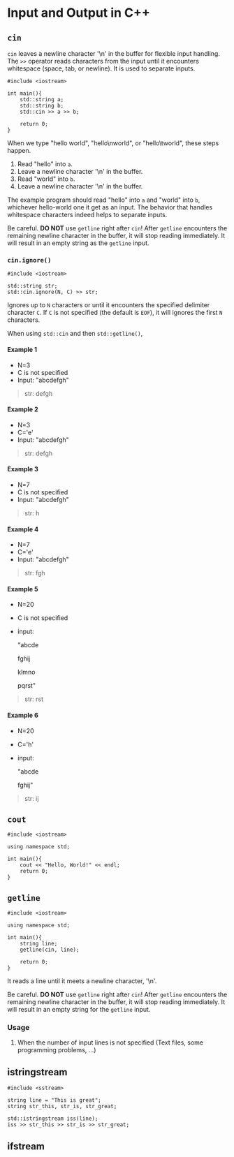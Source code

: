 # Input and Output in C++

## `cin`
`cin` leaves a newline character '\n' in the buffer for flexible input handling. The `>>` operator reads characters from the input until it encounters whitespace (space, tab, or newline). It is used to separate inputs.

    #include <iostream>

    int main(){
        std::string a;
        std::string b;
        std::cin >> a >> b;

        return 0;
    }

When we type "hello world", "hello\nworld", or "hello\tworld", these steps happen. 

1. Read "hello" into `a`.
2. Leave a newline character '\n' in the buffer.
3. Read "world" into `b`.
4. Leave a newline character '\n' in the buffer.

The example program should read "hello" into `a` and "world" into `b`, whichever hello-world one it get as an input. The behavior that handles whitespace characters indeed helps to separate inputs.

Be careful. **DO NOT** use `getline` right after `cin`! After `getline` encounters the remaining newline character in the buffer, it will stop reading immediately. It will result in an empty string as the `getline` input.

### `cin.ignore()`

    #include <iostream>

    std::string str;
    std::cin.ignore(N, C) >> str;

Ignores up to `N` characters or until it encounters the specified delimiter character `C`. If `C` is not specified (the default is `EOF`), it will ignores the first `N` characters.

When using `std::cin` and then `std::getline()`, 

#### Example 1
* N=3
* C is not specified
* Input: "abcdefgh"

> str: defgh
#### Example 2
* N=3
* C='e'
* Input: "abcdefgh"

> str: defgh

#### Example 3
* N=7
* C is not specified
* Input: "abcdefgh"

> str: h
#### Example 4
* N=7
* C='e'
* Input: "abcdefgh"

> str: fgh

#### Example 5
* N=20
* C is not specified
* input:

  "abcde

  fghij

  klmno

  pqrst"

> str: rst

#### Example 6
* N=20
* C='h'
* input:

  "abcde

  fghij"

> str: ij

## `cout`

    #include <iostream>

    using namespace std;

    int main(){
        cout << "Hello, World!" << endl;
        return 0;
    }

## `getline`

    #include <iostream>

    using namespace std;

    int main(){
        string line;
        getline(cin, line);

        return 0;
    }

It reads a line until it meets a newline character, '\n'.

Be careful. **DO NOT** use `getline` right after `cin`! After `getline` encounters the remaining newline character in the buffer, it will stop reading immediately. It will result in an empty string for the `getline` input.

### Usage
1. When the number of input lines is not specified (Text files, some programming problems, ...)

## istringstream

    #include <sstream>

    string line = "This is great";
    string str_this, str_is, str_great;

    std::istringstream iss(line);
    iss >> str_this >> str_is >> str_great;

## ifstream


